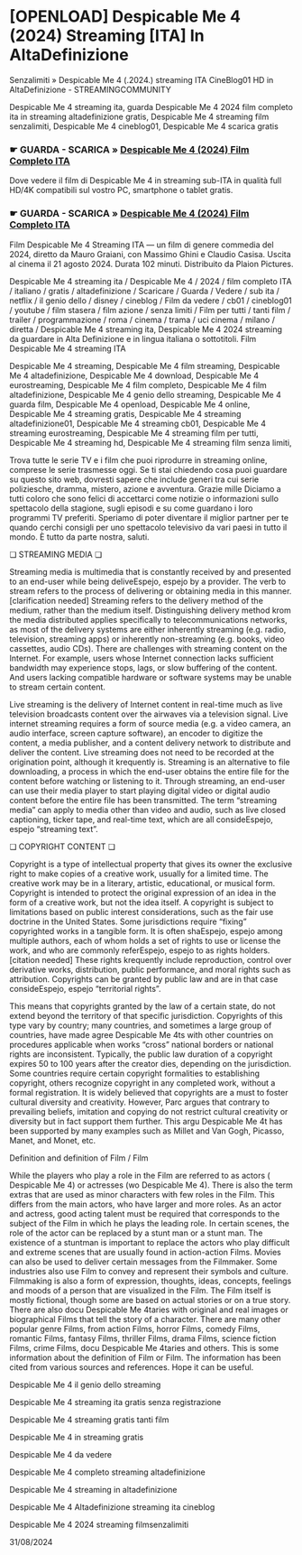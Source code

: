#  [OPENLOAD] Despicable Me 4 (2024) Streaming [ITA] In AltaDefinizione

Senzalimiti » Despicable Me 4 (.2024.) streaming ITA CineBlog01 HD in AltaDefinizione - STREAMINGCOMMUNITY

Despicable Me 4 streaming ita, guarda Despicable Me 4 2024 film completo ita in streaming altadefinizione gratis, Despicable Me 4 streaming film senzalimiti, Despicable Me 4 cineblog01, Despicable Me 4 scarica gratis

### ☛ GUARDA - SCARICA » [Despicable Me 4 (2024) Film Completo ITA](https://www.megavids.online/it/movie/519182/despicable-me-4?gicup)

Dove vedere il film di Despicable Me 4 in streaming sub-ITA in qualità full HD/4K compatibili sul vostro PC, smartphone o tablet gratis.

### ☛ GUARDA - SCARICA » [Despicable Me 4 (2024) Film Completo ITA](https://www.megavids.online/it/movie/519182/despicable-me-4?gicup)


Film Despicable Me 4 Streaming ITA — un film di genere commedia del 2024, diretto da Mauro Graiani, con Massimo Ghini e Claudio Casisa. Uscita al cinema il 21 agosto 2024. Durata 102 minuti. Distribuito da Plaion Pictures.

Despicable Me 4 streaming ita / Despicable Me 4 / 2024 / film completo ITA / italiano / gratis / altadefinizione / Scaricare / Guarda / Vedere / sub ita / netflix / il genio dello / disney / cineblog / Film da vedere / cb01 / cineblog01 / youtube / film stasera / film azione / senza limiti / Film per tutti / tanti film / trailer / programmazione / roma / cinema / trama / uci cinema / milano / diretta / Despicable Me 4 streaming ita, Despicable Me 4 2024 streaming da guardare in Alta Definizione e in lingua italiana o sottotitoli. Film Despicable Me 4 streaming ITA

Despicable Me 4 streaming, Despicable Me 4 film streaming, Despicable Me 4 altadefinizione, Despicable Me 4 download, Despicable Me 4 eurostreaming, Despicable Me 4 film completo, Despicable Me 4 film altadefinizione, Despicable Me 4 genio dello streaming, Despicable Me 4 guarda film, Despicable Me 4 openload, Despicable Me 4 online, Despicable Me 4 streaming gratis, Despicable Me 4 streaming altadefinizione01, Despicable Me 4 streaming cb01, Despicable Me 4 streaming eurostreaming, Despicable Me 4 streaming film per tutti, Despicable Me 4 streaming hd, Despicable Me 4 streaming film senza limiti,

Trova tutte le serie TV e i film che puoi riprodurre in streaming online, comprese le serie trasmesse oggi. Se ti stai chiedendo cosa puoi guardare su questo sito web, dovresti sapere che include generi tra cui serie poliziesche, dramma, mistero, azione e avventura. Grazie mille Diciamo a tutti coloro che sono felici di accettarci come notizie o informazioni sullo spettacolo della stagione, sugli episodi e su come guardano i loro programmi TV preferiti. Speriamo di poter diventare il miglior partner per te quando cerchi consigli per uno spettacolo televisivo da vari paesi in tutto il mondo. È tutto da parte nostra, saluti.

❏ STREAMING MEDIA ❏

Streaming media is multimedia that is constantly received by and presented to an end-user while being deliveEspejo, espejo by a provider. The verb to stream refers to the process of delivering or obtaining media in this manner.[clarification needed] Streaming refers to the delivery method of the medium, rather than the medium itself. Distinguishing delivery method krom the media distributed applies specifically to telecommunications networks, as most of the delivery systems are either inherently streaming (e.g. radio, television, streaming apps) or inherently non-streaming (e.g. books, video cassettes, audio CDs). There are challenges with streaming content on the Internet. For example, users whose Internet connection lacks sufficient bandwidth may experience stops, lags, or slow buffering of the content. And users lacking compatible hardware or software systems may be unable to stream certain content.

Live streaming is the delivery of Internet content in real-time much as live television broadcasts content over the airwaves via a television signal. Live internet streaming requires a form of source media (e.g. a video camera, an audio interface, screen capture software), an encoder to digitize the content, a media publisher, and a content delivery network to distribute and deliver the content. Live streaming does not need to be recorded at the origination point, although it krequently is. Streaming is an alternative to file downloading, a process in which the end-user obtains the entire file for the content before watching or listening to it. Through streaming, an end-user can use their media player to start playing digital video or digital audio content before the entire file has been transmitted. The term “streaming media” can apply to media other than video and audio, such as live closed captioning, ticker tape, and real-time text, which are all consideEspejo, espejo “streaming text”.

❏ COPYRIGHT CONTENT ❏

Copyright is a type of intellectual property that gives its owner the exclusive right to make copies of a creative work, usually for a limited time. The creative work may be in a literary, artistic, educational, or musical form. Copyright is intended to protect the original expression of an idea in the form of a creative work, but not the idea itself. A copyright is subject to limitations based on public interest considerations, such as the fair use doctrine in the United States. Some jurisdictions require “fixing” copyrighted works in a tangible form. It is often shaEspejo, espejo among multiple authors, each of whom holds a set of rights to use or license the work, and who are commonly referEspejo, espejo to as rights holders.[citation needed] These rights krequently include reproduction, control over derivative works, distribution, public performance, and moral rights such as attribution. Copyrights can be granted by public law and are in that case consideEspejo, espejo “territorial rights”.

This means that copyrights granted by the law of a certain state, do not extend beyond the territory of that specific jurisdiction. Copyrights of this type vary by country; many countries, and sometimes a large group of countries, have made agree Despicable Me 4ts with other countries on procedures applicable when works “cross” national borders or national rights are inconsistent. Typically, the public law duration of a copyright expires 50 to 100 years after the creator dies, depending on the jurisdiction. Some countries require certain copyright formalities to establishing copyright, others recognize copyright in any completed work, without a formal registration. It is widely believed that copyrights are a must to foster cultural diversity and creativity. However, Parc argues that contrary to prevailing beliefs, imitation and copying do not restrict cultural creativity or diversity but in fact support them further. This argu Despicable Me 4t has been supported by many examples such as Millet and Van Gogh, Picasso, Manet, and Monet, etc.

Definition and definition of Film / Film

While the players who play a role in the Film are referred to as actors ( Despicable Me 4) or actresses (wo Despicable Me 4). There is also the term extras that are used as minor characters with few roles in the Film. This differs from the main actors, who have larger and more roles. As an actor and actress, good acting talent must be required that corresponds to the subject of the Film in which he plays the leading role. In certain scenes, the role of the actor can be replaced by a stunt man or a stunt man. The existence of a stuntman is important to replace the actors who play difficult and extreme scenes that are usually found in action-action Films. Movies can also be used to deliver certain messages from the Filmmaker. Some industries also use Film to convey and represent their symbols and culture. Filmmaking is also a form of expression, thoughts, ideas, concepts, feelings and moods of a person that are visualized in the Film. The Film itself is mostly fictional, though some are based on actual stories or on a true story. There are also docu Despicable Me 4taries with original and real images or biographical Films that tell the story of a character. There are many other popular genre Films, from action Films, horror Films, comedy Films, romantic Films, fantasy Films, thriller Films, drama Films, science fiction Films, crime Films, docu Despicable Me 4taries and others. This is some information about the definition of Film or Film. The information has been cited from various sources and references. Hope it can be useful.

Despicable Me 4 il genio dello streaming

Despicable Me 4 streaming ita gratis senza registrazione

Despicable Me 4 streaming gratis tanti film

Despicable Me 4 in streaming gratis

Despicable Me 4 da vedere

Despicable Me 4 completo streaming altadefinizione

Despicable Me 4 streaming in altadefinizione

Despicable Me 4 Altadefinizione streaming ita cineblog

Despicable Me 4 2024 streaming filmsenzalimiti

31/08/2024
